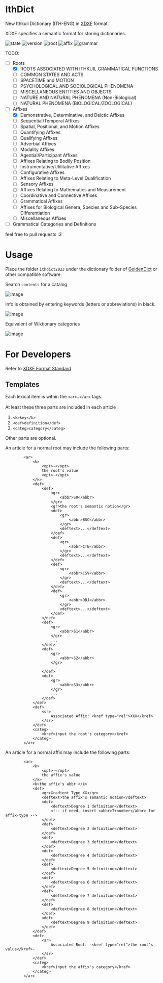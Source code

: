 # IthDict
New Ithkuil Dictionary (ITH-ENG) in [XDXF](https://github.com/soshial/xdxf_makedict) format.

XDXF specifies a semantic format for storing dictionaries.

![state](https://img.shields.io/badge/STATE-In%20Progress-green)
![version](https://img.shields.io/badge/VERSION-0.0.1-red)
![root](https://img.shields.io/badge/ROOT-v0.5.1-informational)
![affix](https://img.shields.io/badge/AFFIX-v1.0-informational)
![grammar](https://img.shields.io/badge/GRAMMAR-v1.2-informational)

TODO:
- [ ] Roots
  - [x] ROOTS ASSOCIATED WITH ITHKUIL GRAMMATICAL FUNCTIONS
  - [ ] COMMON STATES AND ACTS
  - [ ] SPACETIME and MOTION
  - [ ] PSYCHOLOGICAL AND SOCIOLOGICAL PHENOMENA
  - [ ] MISCELLANEOUS ENTITIES AND OBJECTS
  - [ ] NATURE AND NATURAL PHENOMENA (Non-Biological)
  - [ ] NATURAL PHENOMENA (BIOLOGICAL/ZOOLOGICAL)
- [ ] Affixes
  - [x] Demonstrative, Determinative, and Deictic Affixes
  - [ ] Sequential/Temporal Affixes
  - [ ] Spatial, Positional, and Motion Affixes
  - [ ] Quantifying Affixes
  - [ ] Qualifying Affixes
  - [ ] Adverbial Affixes
  - [ ] Modality Affixes
  - [ ] Agential/Participant Affixes
  - [ ] Affixes Relating to Bodily Position
  - [ ] Instrumentative/Utilitative Affixes
  - [ ] Configurative Affixes
  - [ ] Affixes Relating to Meta-Level Qualification
  - [ ] Sensory Affixes
  - [ ] Affixes Relating to Mathematics and Measurement
  - [ ] Coordinative and Connective Affixes
  - [ ] Grammatical Affixes
  - [ ] Affixes for Biological Genera, Species and Sub-Species Differentiation
  - [ ] Miscellaneous Affixes
- [ ] Grammatical Categories and Definitions 

feel free to pull requests :3

# Usage

Place the folder `ithdict2023` under the dictionary folder of [GoldenDict](https://github.com/xiaoyifang/goldendict/releases) or other compatible software.

Search `contents` for a catalog

![image](https://user-images.githubusercontent.com/12672523/212417016-2e77cfa5-f8f3-4574-9a28-5795e8a328a1.png)

Info is obtained by entering keywords (letters or abbreviations) in black. 

![image](https://user-images.githubusercontent.com/12672523/212417506-a2a70334-3fb0-4b89-8bf4-46b8c00b4a3f.png)

Equivalent of Wiktionary categories

![image](https://user-images.githubusercontent.com/12672523/212418132-90fe6d76-40c4-44f6-b87b-b05aedac9da5.png)

# For Developers

Refer to [XDXF Format Standard](https://github.com/soshial/xdxf_makedict/tree/master/format_standard)

## Templates

Each lexical item is within the `<ar>…</ar>` tags.

At least these three parts are included in each article：

1. `<k>key</k>`
2. `<def>definition</def>`
3. `<categ>category</categ>`

Other parts are optional.

An article for a normal root may include the following parts:

```
        <ar>
            <k>
                <opt>-</opt>
                the root's value
                <opt>-</opt>
            </k>
            <def>
                <def>
                    <gr>
                        <abbr>S0</abbr>
                    </gr>
                    <gr>the root's semantic notion</gr>
                    <def>
                        <gr>
                            <abbr>BSC</abbr>
                        </gr>
                        <deftext>...</deftext>
                    </def>
                    <def>
                        <gr>
                            <abbr>CTE</abbr>
                        </gr>
                        <deftext>...</deftext>
                    </def>
                    <def>
                        <gr>
                            <abbr>CSV</abbr>
                        </gr>
                        <deftext>...</deftext>
                    </def>
                    <def>
                        <gr>
                            <abbr>OBJ</abbr>
                        </gr>
                        <deftext>...</deftext>
                    </def>
                </def>
                <def>
                    <gr>
                        <abbr>S1</abbr>
                    </gr>
                    ...
                </def>
                <def>
                    <gr>
                        <abbr>S2</abbr>
                    </gr>
                    ...
                </def>
                <def>
                    <gr>
                        <abbr>S3</abbr>
                    </gr>
                    ...
                </def>
            </def>
            <def>
                <sr>
                    Associated Affix: <kref type="rel">XXX</kref>
                </sr>
            </def>
            <categ>
                <kref>input the root's category</kref>
            </categ>
        </ar>
```

An article for a normal affix may include the following parts:

```
        <ar>
            <k>
                <opt>-</opt>
                the affix's value
            </k>
            <k>the affix's abbr.</k>
            <def>
                <gr>Gradient Type XX</gr>
                <deftext>the affix's semantic notion</deftext>
                <def>
                    <deftext>Degree 1 definition</deftext>
                    <!-- if need, insert <abbr>T+number</abbr> for affix-type -->
                </def>
                <def>
                    <deftext>Degree 2 definition</deftext>
                </def>
                <def>
                    <deftext>Degree 3 definition</deftext>
                </def>
                <def>
                    <deftext>Degree 4 definition</deftext>
                </def>
                <def>
                    <deftext>Degree 5 definition</deftext>
                </def>
                <def>
                    <deftext>Degree 6 definition</deftext>
                </def>
                <def>
                    <deftext>Degree 7 definition</deftext>
                </def>
                <def>
                    <deftext>Degree 8 definition</deftext>
                </def>
                <def>
                    <deftext>Degree 9 definition</deftext>
                </def>
            </def>
            <def>
                <sr>
                    Associated Root: -<kref type="rel">the root's value</kref>-
                </sr>
            </def>
            <categ>
                <kref>input the affix's category</kref>
            </categ>
        </ar>
```


